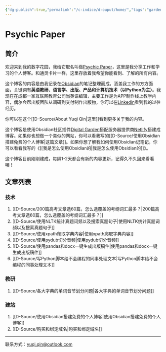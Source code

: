 ```yaml
---
{"dg-publish":true,"permalink":"/c-indice/d-ouput/home/","tags":"gardenEntry","dgHomeLink":true,"dgPassFrontmatter":false}
---
```


# Psychic Paper
## 简介
欢迎来到我的数字花园，我给它取名叫做[Psychic Paper](https://tardis.fandom.com/wiki/Psychic_paper)，这里是我分享工作和学习的个人博客。和通灵卡片一样，这里存放着我希望你能看到、了解的所有内容。

这个博客的内容是由我记录在[Obsidian](https://obsidian.md)的笔记整理而成，涵盖我工作的方方面面，关键词有**英语教研、语言学、出版、产品和计算机技术（以Python为主）**。我现在在成都一家互联网教育公司当英语编辑，主要工作是为APP制作线上教学内容，偶尔会帮出版团队从调研到交付制作出版物，你可以在[Linkedin](https://www.linkedin.com/in/yuqi-qin-13a5b5160/)看到我的过往经历。

你可以在这个[[D-Source/About Yuqi Qin|这里]]看到更多关于我的内容。

这个博客是使用Obsidian社区插件[Digital Garden](https://github.com/obsidianMkdocs/obsidian-github-publisher)搭配服务器提供商[Netlify](https://app.netlify.com/teams/yuqiqin-a/overview)搭建成博客。如果你也想做一个类似的网站，你可以看我写的[[D-Source/使用Obsidian搭建免费的个人博客|这篇文章]]。如果你想了解我如何使用Obsidian记笔记，你可以看看我写的《[[我是怎么使用Obsidian的|我是怎么使用Obsidian的]]》。

这个博客目前刚刚建成，每隔1-2天都会有新的内容更新，记得久不久回来看看噢！


## 文章列表
### 技术
1. [[D-Source/200篇高考文章选60篇，怎么选覆盖的考纲词汇最多？|200篇高考文章选60篇，怎么选覆盖的考纲词汇最多？]]
2. [[D-Source/使用NLTK统计真题词频以及搜索真题句子|使用NLTK统计真题词频以及搜索真题句子]]
3. [[D-Source/使用xpath爬取字典内容|使用xpath爬取字典内容]]
4. [[D-Source/使用pydub切分音频|使用pydub切分音频]]
5. [[D-Source/使用pandas和docx一键生成出版稿件|使用pandas和docx一键生成出版稿件]]
6. [[D-Source/写Python脚本给不会编程的同事处理文本|写Python脚本给不会编程的同事处理文本]]

### 教研
1. [[D-Source/各大字典的单词音节划分问题|各大字典的单词音节划分问题]]

###  建站
1. [[D-Source/使用Obsidian搭建免费的个人博客|使用Obsidian搭建免费的个人博客]]
2. [[D-Source/购买和绑定域名|购买和绑定域名]]

--- 
联系方式：yuqi.qin@outlook.com